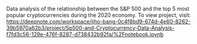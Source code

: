 Data analysis of the relationship between the S&P  500 and the top 5 most popular cryptocurrencies during the 2020 economy.
To view project, visit: 
https://deepnote.com/workspace/jiho-bang-0c4f8bd9-674d-4e60-8262-39b5970a62b3/project/Sp500-and-Cryptocurrency-Data-Analysis-f7fd3c56-129e-476f-8287-d738432b92fa/%2Fnotebook.ipynb